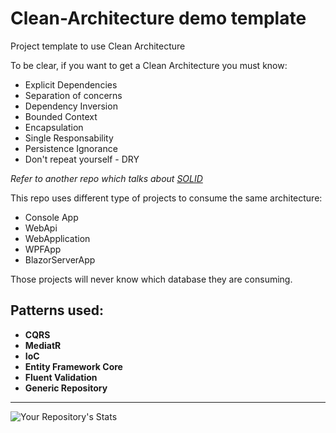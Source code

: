 # Clean-Architecture demo template
Project template to use Clean Architecture

To be clear, if you want to get a Clean Architecture you must know:
- Explicit Dependencies
- Separation of concerns
- Dependency Inversion
- Bounded Context
- Encapsulation
- Single Responsability
- Persistence Ignorance
- Don't repeat yourself - DRY

*Refer to another repo which talks about [SOLID](https://github.com/kenllyacosta/solid)*

This repo uses different type of projects to consume the same architecture:

- Console App
- WebApi
- WebApplication
- WPFApp
- BlazorServerApp

Those projects will never know which database they are consuming. 

## Patterns used:

- **CQRS**
- **MediatR**
- **IoC**
- **Entity Framework Core**
- **Fluent Validation**
- **Generic Repository**

---

![Your Repository's Stats](https://github-readme-stats.vercel.app/api/top-langs/?username=kenllyacosta)
